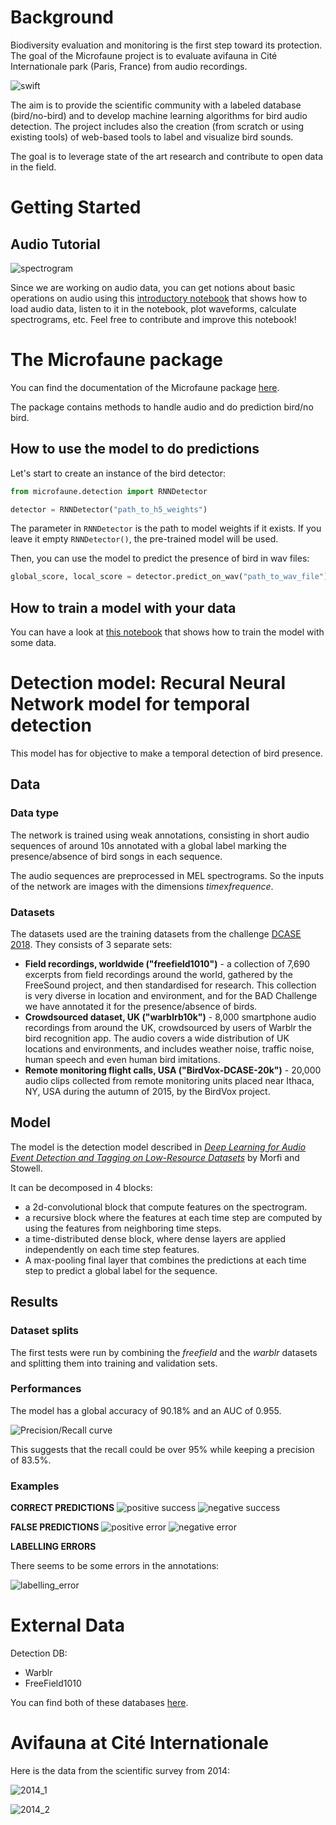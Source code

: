# Background

Biodiversity evaluation and monitoring is the first step toward its protection. The goal of the Microfaune project is to evaluate avifauna in Cité Internationale park (Paris, France) from audio recordings.

![swift](images/swift.jpg)

The aim is to provide the scientific community with a labeled database (bird/no-bird) and to develop machine learning algorithms for bird audio detection. The project includes also the creation (from scratch or using existing tools) of web-based tools to label and visualize bird sounds.

The goal is to leverage state of the art research and contribute to open data in the field.


# Getting Started

## Audio Tutorial

![spectrogram](images/spectrogram_example.png)

Since we are working on audio data, you can get notions about basic operations on audio using this [introductory notebook](https://github.com/hadrienj/microfaune/blob/master/getting_started.ipynb) that shows how to load audio data, listen to it in the notebook, plot waveforms, calculate spectrograms, etc. Feel free to contribute and improve this notebook!


# The Microfaune package

You can find the documentation of the Microfaune package [here](https://microfaune.github.io/microfaune/).

The package contains methods to handle audio and do prediction bird/no bird.

## How to use the model to do predictions

Let's start to create an instance of the bird detector:

```python
from microfaune.detection import RNNDetector

detector = RNNDetector("path_to_h5_weights")
```

The parameter in `RNNDetector` is the path to model weights if it exists. If you leave it empty `RNNDetector()`, the pre-trained model will be used.

Then, you can use the model to predict the presence of bird in wav files:

```python
global_score, local_score = detector.predict_on_wav("path_to_wav_file")
```

## How to train a model with your data

You can have a look at [this notebook](https://github.com/microfaune/microfaune/blob/master/modeling/rnn_model/learn_model.ipynb) that shows how to train the model with some data.


# Detection model: Recural Neural Network model for temporal detection

This model has for objective to make a temporal detection of bird presence.

## Data

### Data type

The network is trained using weak annotations, consisting in short audio sequences of around 10s annotated with a global label marking the presence/absence of bird songs in each sequence.

The audio sequences are preprocessed in MEL spectrograms. So the inputs of the network are images with the dimensions *time*x*frequence*.

### Datasets

The datasets used are the training datasets from the challenge [DCASE 2018](http://dcase.community/challenge2018/task-bird-audio-detection-results). They consists of 3 separate sets:

* **Field recordings, worldwide ("freefield1010")** - a collection of 7,690 excerpts from field recordings around the world, gathered by the FreeSound project, and then standardised for research. This collection is very diverse in location and environment, and for the BAD Challenge we have annotated it for the presence/absence of birds.
* **Crowdsourced dataset, UK ("warblrb10k")** - 8,000 smartphone audio recordings from around the UK, crowdsourced by users of Warblr the bird recognition app. The audio covers a wide distribution of UK locations and environments, and includes weather noise, traffic noise, human speech and even human bird imitations.
* **Remote monitoring flight calls, USA ("BirdVox-DCASE-20k")** - 20,000 audio clips collected from remote monitoring units placed near Ithaca, NY, USA during the autumn of 2015, by the BirdVox project.


## Model

The model is the detection model described in [*Deep Learning for Audio Event Detection and
Tagging on Low-Resource Datasets*](https://www.researchgate.net/publication/327132108_Deep_Learning_for_Audio_Event_Detection_and_Tagging_on_Low-Resource_Datasets/fulltext/5b7b8bb792851c1e1223cdce/Deep-Learning-for-Audio-Event-Detection-and-Tagging-on-Low-Resource-Datasets.pdf) by Morfi and Stowell.

It can be decomposed in 4 blocks:

* a 2d-convolutional block that compute features on the spectrogram.
* a recursive block where the features at each time step are computed by using the features from neighboring time steps.
* a time-distributed dense block, where dense layers are applied independently on each time step features.
* A max-pooling final layer that combines the predictions at each time step to predict a global label for the sequence.


## Results

### Dataset splits

The first tests were run by combining the *freefield* and the *warblr* datasets and splitting them into training and validation sets.

### Performances

The model has a global accuracy of 90.18% and an AUC of 0.955.

![Precision/Recall curve](images/PR_curve.png)


This suggests that the recall could be over 95% while keeping a precision of 83.5%.

### Examples
**CORRECT PREDICTIONS**
![positive success](images/positive_success.png)
![negative success](images/negative_success.png)

**FALSE PREDICTIONS**
![positive error](images/positive_error.png)
![negative error](images/negative_error.png)

**LABELLING ERRORS**

There seems to be some errors in the annotations:

![labelling_error](images/labelling_error.png)




# External Data

Detection DB:

- Warblr
- FreeField1010

You can find both of these databases [here](http://machine-listening.eecs.qmul.ac.uk/bird-audio-detection-challenge/).


# Avifauna at Cité Internationale

Here is the data from the scientific survey from 2014:

![2014_1](images/releve_2014_1.png)

![2014_2](images/releve_2014_2.png)


